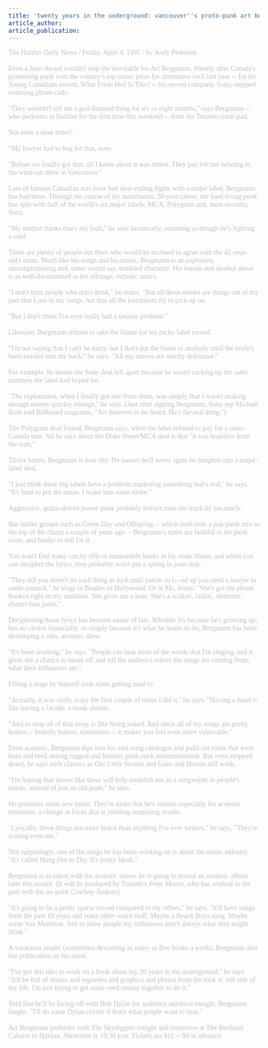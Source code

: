 ```yaml
---
title: 'twenty years in the underground: vancouver''s proto-punk art bergmann finally gets to halifax'
article_author: 
article_publication: 
---
```

<span style="color: #c0c0c0"><span style="font-family: 'book antiqua', palatino">The Halifax Daily News / Friday, April 4, 1997 / by Andy Pedersen<br /><br />Even a Juno Award couldn't stop the inevitable for Art Bergmann. Shortly after Canada's pioneering punk won the country's top music prize for alternative rock last year -- for his Young Canadians record, What Fresh Hell Is This? -- his record company, Sony, stopped returning phone calls.<br /><br />&quot;They wouldn't tell me a god-damned thing for six or eight months,'' says Bergmann -- who performs in Halifax for the first time this weekend -- from his Toronto crash-pad.<br /><br />Not even a terse letter?<br /><br />&quot;My lawyer had to beg for that, even.<br /><br />&quot;Before we finally got that, all I knew about it was rumor. They just left me twisting in the wind out there in Vancouver.''<br /><br />Lots of famous Canadian acts have had deal-ending fights with a major label. Bergmann has had three. Through the course of his tumultuous, 20-year career, the hard-living punk has split with half of the world's six major labels: MCA, Polygram and, most recently, Sony.<br /><br />&quot;My mother thinks that's my fault,'' he says laconically, sounding as though he's fighting a cold.<br /><br />There are plenty of people out there who would be inclined to agree with the 42-year-old's mom. Much like his songs and his music, Bergmann is an explosive, uncompromising and, some would say, troubled character. His heroin and alcohol abuse is as well-documented as his offstage, vitriolic antics.<br /><br />&quot;I don't trust people who don't drink,'' he states. &quot;But all those stories are things out of my past that I use in my songs, but that all the journalists try to pick up on.<br /><br />&quot;But I don't think I've ever really had a serious problem.''<br /><br />Likewise, Bergmann refuses to take the blame for his rocky label record.<br /><br />&quot;I'm not saying that I can't be nasty, but I don't put the boots to anybody until the knife's been twisted into my back,'' he says. &quot;All my moves are strictly defensive.''<br /><br />For example, he insists the Sony deal fell apart because he wasn't racking up the sales numbers the label had hoped for.<br /><br />&quot;The explanation, when I finally got one from them, was simply that I wasn't making enough money quickly enough,'' he says. (Just after signing Bergmann, Sony rep Michael Roth told Billboard magazine, &quot;Art deserves to be heard. He's the real thing.'')<br /><br />The Polygram deal frayed, Bergmann says, when the label refused to pay for a cross-Canada tour. All he says about the Duke Street/MCA deal is that &quot;it was hopeless from the start.''<br /><br />Thrice bitten, Bergmann is now shy. He swears he'll never again be tempted into a major-label deal.<br /><br />&quot;I just think these big labels have a problem marketing something that's real,'' he says. &quot;It's hard to put the music I make into some niche.''<br /><br />Aggressive, guitar-driven power punk probably doesn't miss the mark by too much.<br /><br />But unlike groups such as Green Day and Offspring -- which both rode a pop/punk mix to the top of the charts a couple of years ago -- Bergmann's tunes are faithful to his punk roots, and harder to sell for it.<br /><br />You won't find many catchy riffs or memorable hooks in his sonic blasts; and when you can decipher the lyrics, they probably won't put a spring in your step.<br /><br />&quot;They tell you there's no such thing as luck until you're so f---ed up you need a lawyer to come unstuck,'' he sings in Beatles in Hollywood. Or in Ms. Jones: &quot;She's got the phone hooked right in my mainline. She gives me a loan. She's a walkin', talkin', shatterin', chatter-box jones.''<br /><br />Deciphering those lyrics has become easier of late. Whether it's because he's growing up, has no choice financially, or simply because it's what he wants to do, Bergmann has been developing a solo, acoustic show.<br /><br />&quot;It's been working,'' he says. &quot;People can hear most of the words that I'm singing, and it gives me a chance to break off and tell the audience where the songs are coming from, what their influences are.''<br /><br />Filling a stage by himself took some getting used to.<br /><br />&quot;Actually, it was really scary the first couple of times I did it,'' he says. &quot;Having a band is like having a facade, a mask almost.<br /><br />&quot;And to strip all of that away is like being naked. And since all of my songs are pretty honest -- brutally honest, sometimes -- it makes you feel even more vulnerable.''<br /><br />Even acoustic, Bergmann dips into his vast song catalogue and pulls out tunes that were born and bred among ragged and frenetic punk-rock instrumentation. But even stripped down, he says such classics as Our Little Secrets and Guns and Heroin still work.<br /><br />&quot;I'm hoping that shows like these will help establish me as a songwriter in people's minds, instead of just an old punk,'' he says.<br /><br />He promises some new tunes. They're tunes that he's written especially for acoustic treatment; a change in focus that is yielding surprising results.<br /><br />&quot;Lyrically, these things are more brutal than anything I've ever written,'' he says. &quot;They're scaring even me.''<br /><br />Not surprisingly, one of the songs he has been working on is about the music industry. &quot;It's called Hung Out to Dry. It's pretty bleak.''<br /><br />Bergmann is so taken with the acoustic shows he is going to record an acoustic album later this month. (It will be produced by Toronto's Peter Moore, who has worked in the past with the un-punk Cowboy Junkies).<br /><br />&quot;It's going to be a pretty sparse record compared to my others,'' he says. &quot;It'll have songs from the past 10 years and some other weird stuff. Maybe a Beach Boys song. Maybe some Van Morrison. Just to show people my influences aren't always what they might think.''<br /><br />A voracious reader (sometimes devouring as many as five books a week), Bergmann also has publication on his mind.<br /><br />&quot;I've got this idea to work on a book about my 20 years in the underground,'' he says. &quot;It'll be full of stories and vignettes and graphics and photos from the rock 'n' roll side of my life. I'm just trying to get some seed money together to do it.''<br /><br />Told that he'll be facing off with Bob Dylan for audience attention tonight, Bergmann laughs. &quot;I'll do some Dylan covers if that's what people want to hear.''<br /><br />Art Bergmann performs with The Skydiggers tonight and tomorrow at The Birdland Cabaret in Halifax. Showtime is 10:30 p.m. Tickets are $11 -- $9 in advance.<br /></span></span>

